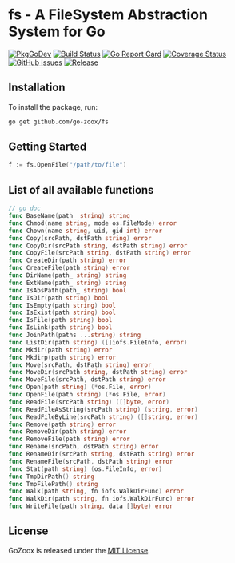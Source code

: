 # fs - A FileSystem Abstraction System for Go

[![PkgGoDev](https://pkg.go.dev/badge/github.com/go-zoox/fs)](https://pkg.go.dev/github.com/go-zoox/fs)
[![Build Status](https://github.com/go-zoox/fs/actions/workflows/ci.yml/badge.svg?branch=master)](https://github.com/go-zoox/fs/actions/workflows/ci.yml)
[![Go Report Card](https://goreportcard.com/badge/github.com/go-zoox/fs)](https://goreportcard.com/report/github.com/go-zoox/fs)
[![Coverage Status](https://coveralls.io/repos/github/go-zoox/fs/badge.svg?branch=master)](https://coveralls.io/github/go-zoox/fs?branch=master)
[![GitHub issues](https://img.shields.io/github/issues/go-zoox/fs.svg)](https://github.com/go-zoox/fs/issues)
[![Release](https://img.shields.io/github/tag/go-zoox/fs.svg?label=Release)](https://github.com/go-zoox/fs/tags)

## Installation
To install the package, run:
```bash
go get github.com/go-zoox/fs
```

## Getting Started

```go
f := fs.OpenFile("/path/to/file")
```

## List of all available functions

```go
// go doc
func BaseName(path_ string) string
func Chmod(name string, mode os.FileMode) error
func Chown(name string, uid, gid int) error
func Copy(srcPath, dstPath string) error
func CopyDir(srcPath string, dstPath string) error
func CopyFile(srcPath string, dstPath string) error
func CreateDir(path string) error
func CreateFile(path string) error
func DirName(path_ string) string
func ExtName(path_ string) string
func IsAbsPath(path_ string) bool
func IsDir(path string) bool
func IsEmpty(path string) bool
func IsExist(path string) bool
func IsFile(path string) bool
func IsLink(path string) bool
func JoinPath(paths ...string) string
func ListDir(path string) ([]iofs.FileInfo, error)
func Mkdir(path string) error
func Mkdirp(path string) error
func Move(srcPath, dstPath string) error
func MoveDir(srcPath string, dstPath string) error
func MoveFile(srcPath, dstPath string) error
func Open(path string) (*os.File, error)
func OpenFile(path string) (*os.File, error)
func ReadFile(srcPath string) ([]byte, error)
func ReadFileAsString(srcPath string) (string, error)
func ReadFileByLine(srcPath string) ([]string, error)
func Remove(path string) error
func RemoveDir(path string) error
func RemoveFile(path string) error
func Rename(srcPath, dstPath string) error
func RenameDir(srcPath string, dstPath string) error
func RenameFile(srcPath, dstPath string) error
func Stat(path string) (os.FileInfo, error)
func TmpDirPath() string
func TmpFilePath() string
func Walk(path string, fn iofs.WalkDirFunc) error
func WalkDir(path string, fn iofs.WalkDirFunc) error
func WriteFile(path string, data []byte) error
```

## License
GoZoox is released under the [MIT License](./LICENSE).